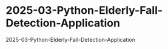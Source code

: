 # 2025-03-Python-Elderly-Fall-Detection-Application
2025-03-Python-Elderly-Fall-Detection-Application
